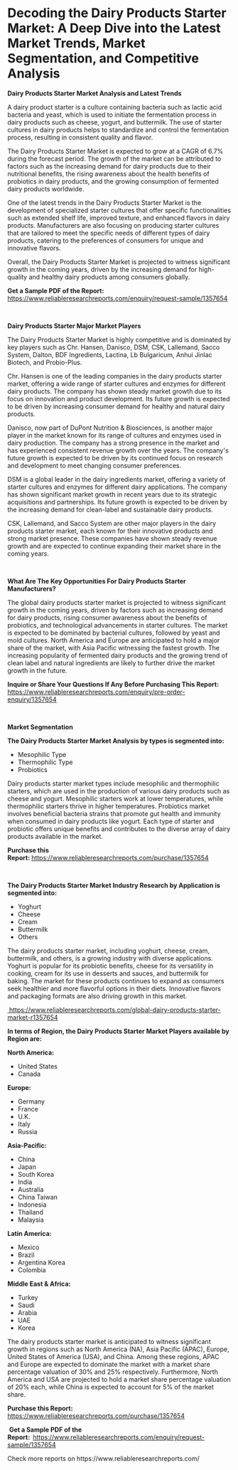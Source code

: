 <p><h1>Decoding the Dairy Products Starter Market: A Deep Dive into the Latest Market Trends, Market Segmentation, and Competitive Analysis</h1></p><p><strong>Dairy Products Starter Market Analysis and Latest Trends</strong></p>
<p><p>A dairy product starter is a culture containing bacteria such as lactic acid bacteria and yeast, which is used to initiate the fermentation process in dairy products such as cheese, yogurt, and buttermilk. The use of starter cultures in dairy products helps to standardize and control the fermentation process, resulting in consistent quality and flavor.</p><p>The Dairy Products Starter Market is expected to grow at a CAGR of 6.7% during the forecast period. The growth of the market can be attributed to factors such as the increasing demand for dairy products due to their nutritional benefits, the rising awareness about the health benefits of probiotics in dairy products, and the growing consumption of fermented dairy products worldwide.</p><p>One of the latest trends in the Dairy Products Starter Market is the development of specialized starter cultures that offer specific functionalities such as extended shelf life, improved texture, and enhanced flavors in dairy products. Manufacturers are also focusing on producing starter cultures that are tailored to meet the specific needs of different types of dairy products, catering to the preferences of consumers for unique and innovative flavors.</p><p>Overall, the Dairy Products Starter Market is projected to witness significant growth in the coming years, driven by the increasing demand for high-quality and healthy dairy products among consumers globally.</p></p>
<p><strong>Get a Sample PDF of the Report:&nbsp;</strong> <a href="https://www.reliableresearchreports.com/enquiry/request-sample/1357654">https://www.reliableresearchreports.com/enquiry/request-sample/1357654</a></p>
<p>&nbsp;</p>
<p><strong>Dairy Products Starter Major Market Players</strong></p>
<p><p>The Dairy Products Starter Market is highly competitive and is dominated by key players such as Chr. Hansen, Danisco, DSM, CSK, Lallemand, Sacco System, Dalton, BDF Ingredients, Lactina, Lb Bulgaricum, Anhui Jinlac Biotech, and Probio-Plus.</p><p>Chr. Hansen is one of the leading companies in the dairy products starter market, offering a wide range of starter cultures and enzymes for different dairy products. The company has shown steady market growth due to its focus on innovation and product development. Its future growth is expected to be driven by increasing consumer demand for healthy and natural dairy products.</p><p>Danisco, now part of DuPont Nutrition & Biosciences, is another major player in the market known for its range of cultures and enzymes used in dairy production. The company has a strong presence in the market and has experienced consistent revenue growth over the years. The company's future growth is expected to be driven by its continued focus on research and development to meet changing consumer preferences.</p><p>DSM is a global leader in the dairy ingredients market, offering a variety of starter cultures and enzymes for different dairy applications. The company has shown significant market growth in recent years due to its strategic acquisitions and partnerships. Its future growth is expected to be driven by the increasing demand for clean-label and sustainable dairy products.</p><p>CSK, Lallemand, and Sacco System are other major players in the dairy products starter market, each known for their innovative products and strong market presence. These companies have shown steady revenue growth and are expected to continue expanding their market share in the coming years.</p></p>
<p>&nbsp;</p>
<p><strong>What Are The Key Opportunities For Dairy Products Starter Manufacturers?</strong></p>
<p><p>The global dairy products starter market is projected to witness significant growth in the coming years, driven by factors such as increasing demand for dairy products, rising consumer awareness about the benefits of probiotics, and technological advancements in starter cultures. The market is expected to be dominated by bacterial cultures, followed by yeast and mold cultures. North America and Europe are anticipated to hold a major share of the market, with Asia Pacific witnessing the fastest growth. The increasing popularity of fermented dairy products and the growing trend of clean label and natural ingredients are likely to further drive the market growth in the future.</p></p>
<p><strong>Inquire or Share Your Questions If Any Before Purchasing This Report:</strong> <a href="https://www.reliableresearchreports.com/enquiry/pre-order-enquiry/1357654">https://www.reliableresearchreports.com/enquiry/pre-order-enquiry/1357654</a></p>
<p>&nbsp;</p>
<p><strong>Market Segmentation</strong></p>
<p><strong>The Dairy Products Starter Market Analysis by types is segmented into:</strong></p>
<p><ul><li>Mesophilic Type</li><li>Thermophilic Type</li><li>Probiotics</li></ul></p>
<p><p>Dairy products starter market types include mesophilic and thermophilic starters, which are used in the production of various dairy products such as cheese and yogurt. Mesophilic starters work at lower temperatures, while thermophilic starters thrive in higher temperatures. Probiotics market involves beneficial bacteria strains that promote gut health and immunity when consumed in dairy products like yogurt. Each type of starter and probiotic offers unique benefits and contributes to the diverse array of dairy products available in the market.</p></p>
<p><strong>Purchase this Report:&nbsp;</strong><a href="https://www.reliableresearchreports.com/purchase/1357654">https://www.reliableresearchreports.com/purchase/1357654</a></p>
<p>&nbsp;</p>
<p><strong>The Dairy Products Starter Market Industry Research by Application is segmented into:</strong></p>
<p><ul><li>Yoghurt</li><li>Cheese</li><li>Cream</li><li>Buttermilk</li><li>Others</li></ul></p>
<p><p>The dairy products starter market, including yoghurt, cheese, cream, buttermilk, and others, is a growing industry with diverse applications. Yoghurt is popular for its probiotic benefits, cheese for its versatility in cooking, cream for its use in desserts and sauces, and buttermilk for baking. The market for these products continues to expand as consumers seek healthier and more flavorful options in their diets. Innovative flavors and packaging formats are also driving growth in this market.</p></p>
<p><a href="https://www.reliableresearchreports.com/global-dairy-products-starter-market-r1357654">&nbsp;https://www.reliableresearchreports.com/global-dairy-products-starter-market-r1357654</a></p>
<p><strong>In terms of Region, the Dairy Products Starter Market Players available by Region are:</strong></p>
<p>
    <p> <strong> North America: </strong>
        <ul>
            <li>United States</li>
            <li>Canada</li>
        </ul>
        </p> 
    <p> <strong> Europe: </strong>
        <ul>
            <li>Germany</li>
            <li>France</li>
            <li>U.K.</li>
            <li>Italy</li>
            <li>Russia</li>
        </ul>
        </p> 
    <p> <strong> Asia-Pacific: </strong>
        <ul>
            <li>China</li>
            <li>Japan</li>
            <li>South Korea</li>
            <li>India</li>
            <li>Australia</li>
            <li>China Taiwan</li>
            <li>Indonesia</li>
            <li>Thailand</li>
            <li>Malaysia</li>
        </ul>
        </p> 
    <p> <strong> Latin America: </strong>
        <ul>
            <li>Mexico</li>
            <li>Brazil</li>
            <li>Argentina Korea</li>
            <li>Colombia</li>
        </ul>
        </p> 
    <p> <strong> Middle East & Africa: </strong>
        <ul>
            <li>Turkey</li>
            <li>Saudi</li>
            <li>Arabia</li>
            <li>UAE</li>
            <li>Korea</li>
        </ul>
    </p>
    </p>
<p><p>The dairy products starter market is anticipated to witness significant growth in regions such as North America (NA), Asia Pacific (APAC), Europe, United States of America (USA), and China. Among these regions, APAC and Europe are expected to dominate the market with a market share percentage valuation of 30% and 25% respectively. Furthermore, North America and USA are projected to hold a market share percentage valuation of 20% each, while China is expected to account for 5% of the market share.</p></p>
<p><strong>Purchase this Report: </strong><a href="https://www.reliableresearchreports.com/purchase/1357654">https://www.reliableresearchreports.com/purchase/1357654</a></p>
<p>&nbsp;<strong>Get a Sample PDF of the Report:&nbsp;&nbsp;</strong><a href="https://www.reliableresearchreports.com/enquiry/request-sample/1357654">https://www.reliableresearchreports.com/enquiry/request-sample/1357654</a></p>
<p><strong></strong></p>
<p>Check more reports on https://www.reliableresearchreports.com/</p>